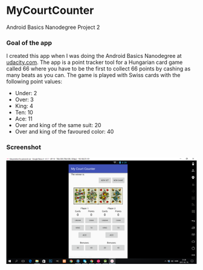 # MyCourtCounter
Android Basics Nanodegree Project 2

### Goal of the app
I created this app when I was doing the Android Basics Nanodegree at <a href="http://udacity.com">udacity.com</a>. The app is a point tracker tool for a Hungarian card game called 66 where you have to be the first to collect 66 points by cashing as many beats as you can. The game is played with Swiss cards with the following point values:
<ul>
<li>Under: 2</li>
<li>Over: 3</li>
<li>King: 4</li>
<li>Ten: 10</li>
<li>Ace: 11</li>
<li>Over and king of the same suit: 20</li>
<li>Over and king of the favoured color: 40</li>
</ul>

### Screenshot

![Screenshot](https://github.com/matewiszt/MyCourtCounter/raw/master/Screenshot_2017-02-19_21.28.47.png)
